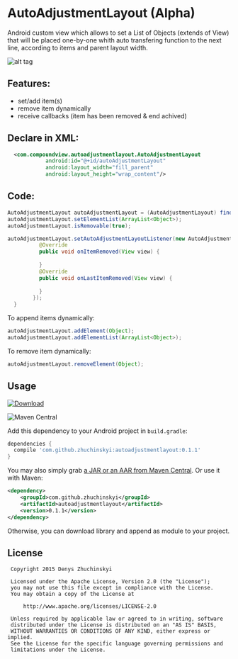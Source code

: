 # AutoAdjustmentLayout (Alpha)

Android custom view which allows to set a List of Objects (extends of View) that will be placed one-by-one whith auto transfering function to the next line, according to items and parent layout width.

![alt tag](https://raw.github.com/zhuchinskyi/AutoAdjustmentLayout/master/smart_screen.png)

Features:
---

- set/add item(s)
- remove item dynamically
- receive callbacks (item has been removed & end achived)
 
Declare in XML:
---
```xml
  <com.compoundview.autoadjustmentlayout.AutoAdjustmentLayout
            android:id="@+id/autoAdjustmentLayout"
            android:layout_width="fill_parent"
            android:layout_height="wrap_content"/>
```

Code:
---

```java
AutoAdjustmentLayout autoAdjustmentLayout = (AutoAdjustmentLayout) findViewById(R.id.autoAdjustmentView);
autoAdjustmentLayout.setElementList(ArrayList<Object>);
autoAdjustmentLayout.isRemovable(true);

autoAdjustmentLayout.setAutoAdjustmentLayoutListener(new AutoAdjustmentLayout.IOnAutoAdjustmentLayoutListener() {
          @Override
          public void onItemRemoved(View view) {
          
          }
          @Override
          public void onLastItemRemoved(View view) {
          
          }
        });
  }
  ```
  
  To append items dynamically:
  
  ```java
autoAdjustmentLayout.addElement(Object);
autoAdjustmentLayout.addElementList(ArrayList<Object>);
 ```
  To remove item dynamically:
  
  ```java
autoAdjustmentLayout.removeElement(Object);
 ```
 
 Usage
-----
 [ ![Download](https://api.bintray.com/packages/denys-zhuchinsky/maven/AutoAdjustmentLayout/images/download.svg) ](https://bintray.com/denys-zhuchinsky/maven/AutoAdjustmentLayout/_latestVersion)

![Maven Central](https://maven-badges.herokuapp.com/maven-central/com.stanfy.enroscar/enroscar-goro/badge.svg)

Add this dependency to your Android project in `build.gradle`:
```groovy
dependencies {
  compile 'com.github.zhuchinskyi:autoadjustmentlayout:0.1.1'
}
```
You may also simply grab [a JAR or an AAR from Maven Central](http://search.maven.org/#search%7Cga%7C1%7Ca%3A%22autoadjustmentlayout%22).
Or use it with Maven:
```xml
<dependency>
    <groupId>com.github.zhuchinskyi</groupId>
    <artifactId>autoadjustmentlayout</artifactId>
    <version>0.1.1</version>
</dependency>
```

Otherwise, you can download library and append as module to your project.
 
 License
-------

     Copyright 2015 Denys Zhuchinskyi

     Licensed under the Apache License, Version 2.0 (the "License");
     you may not use this file except in compliance with the License.
     You may obtain a copy of the License at

         http://www.apache.org/licenses/LICENSE-2.0

     Unless required by applicable law or agreed to in writing, software
     distributed under the License is distributed on an "AS IS" BASIS,
     WITHOUT WARRANTIES OR CONDITIONS OF ANY KIND, either express or implied.
     See the License for the specific language governing permissions and
     limitations under the License.
